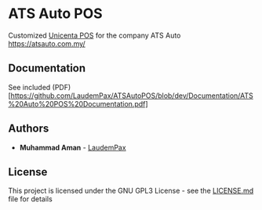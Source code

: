 # ATS Auto POS

Customized [Unicenta POS](https://unicenta.com/) for the company ATS Auto https://atsauto.com.my/

## Documentation

See included (PDF)[https://github.com/LaudemPax/ATSAutoPOS/blob/dev/Documentation/ATS%20Auto%20POS%20Documentation.pdf]

## Authors

* **Muhammad Aman** - [LaudemPax](https://github.com/LaudemPax)

## License

This project is licensed under the GNU GPL3 License - see the [LICENSE.md](LICENSE.md) file for details
